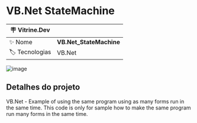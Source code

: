 <h1 align="left">VB.Net StateMachine</h1>

| :placard: Vitrine.Dev |  |
| -------------  | --- |
| :sparkles: Nome        | **VB.Net_StateMachine**
| :label: Tecnologias | VB.Net

![image](https://user-images.githubusercontent.com/24603753/204392597-7649f060-2d7c-46ae-b57d-006519a586d3.png#vitrinedev)

<h2 align="left">Detalhes do projeto</h2>

VB.Net - Example of using the same program using as many forms run in the same time. 
This code is only for sample how to make the same program run many forms in the same time.
